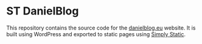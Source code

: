 # ST DanielBlog

This repository contains the source code for the [danielblog.eu](https://danielblog.eu/) website. It is built using WordPress and exported to static pages using [Simply Static](https://simplystatic.com/).
